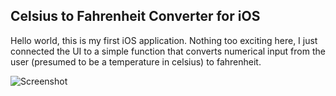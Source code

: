 ## Celsius to Fahrenheit Converter for iOS ##

Hello world, this is my first iOS application. Nothing too exciting here, I just connected the UI to a simple function that converts numerical input from the user (presumed to be a temperature in celsius) to fahrenheit.

![Screenshot](https://github.com/sud0n1m/converter2/blob/master/Screenshot.jpg)
